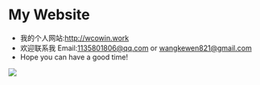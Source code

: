 # My Website

- 我的个人网站:http://wcowin.work
- 欢迎联系我 Email:1135801806@qq.com or wangkewen821@gmail.com
- Hope you can have a good time!

![](https://cn.mcecy.com/image/20221229/67d6c67f951fe04606acc08a1e77a81e.png)
